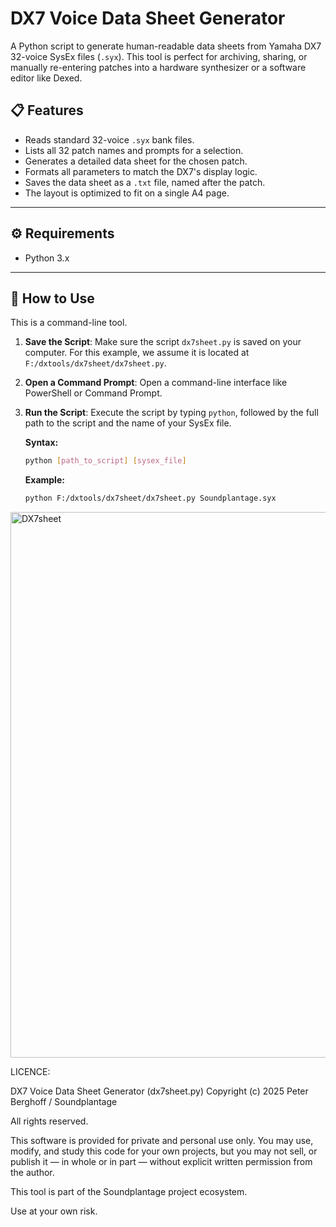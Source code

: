 # DX7 Voice Data Sheet Generator

A Python script to generate human-readable data sheets from Yamaha DX7 32-voice SysEx files (`.syx`). This tool is perfect for archiving, sharing, or manually re-entering patches into a hardware synthesizer or a software editor like Dexed.

## 📋 Features

-   Reads standard 32-voice `.syx` bank files.
-   Lists all 32 patch names and prompts for a selection.
-   Generates a detailed data sheet for the chosen patch.
-   Formats all parameters to match the DX7's display logic.
-   Saves the data sheet as a `.txt` file, named after the patch.
-   The layout is optimized to fit on a single A4 page.

---
## ⚙️ Requirements

-   Python 3.x

---
## 🚀 How to Use

This is a command-line tool.

1.  **Save the Script**: Make sure the script `dx7sheet.py` is saved on your computer. For this example, we assume it is located at `F:/dxtools/dx7sheet/dx7sheet.py`.

2.  **Open a Command Prompt**: Open a command-line interface like PowerShell or Command Prompt.

3.  **Run the Script**: Execute the script by typing `python`, followed by the full path to the script and the name of your SysEx file.

    **Syntax:**
    ```bash
    python [path_to_script] [sysex_file]
    ```

    **Example:**
    ```bash
    python F:/dxtools/dx7sheet/dx7sheet.py Soundplantage.syx
    
<img width="518" height="873" alt="DX7sheet" src="https://github.com/user-attachments/assets/a11218b9-3a97-4f71-850b-ca10f758e1a6" />

LICENCE:

DX7 Voice Data Sheet Generator (dx7sheet.py)
Copyright (c) 2025 Peter Berghoff / Soundplantage

All rights reserved.

This software is provided for private and personal use only.
You may use, modify, and study this code for your own projects,
but you may not sell, or publish it — in whole
or in part — without explicit written permission from the author.

This tool is part of the Soundplantage project ecosystem.

Use at your own risk.
